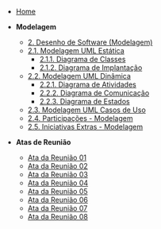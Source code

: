 <!-- docs/_sidebar.md -->

- [Home](README.md)

- **Modelagem**
  - [2. Desenho de Software (Modelagem)](./Modelagem/2.Modelagem.md)
  - [2.1. Modelagem UML Estática](./Modelagem/2.1.ModelagemEstatica.md)
    - [2.1.1. Diagrama de Classes](./Modelagem/2.1.1.DiagramaClasse.md)
    - [2.1.2. Diagrama de Implantação](./Modelagem/2.1.2.DiagramaImplantacao.md)
  - [2.2. Modelagem UML Dinâmica](./Modelagem/2.2.ModelagemDinamica.md)
    - [2.2.1. Diagrama de Atividades](./Modelagem/2.2.1.DiagramaAtividade.md)
    - [2.2.2. Diagrama de Comunicação](./Modelagem/2.2.2.DiagramaComunicacao.md)
    - [2.2.3. Diagrama de Estados](./Modelagem/2.2.3.DiagramaEstados.md)
  - [2.3. Modelagem UML Casos de Uso](./Modelagem/2.3.ModelagemOrganizacionalCasosDeUso.md)
  - [2.4. Participações - Modelagem](./Modelagem/2.4.ParticipacoesModelagem.md)
  - [2.5. Iniciativas Extras - Modelagem](./Modelagem/2.5.IniciativasExtras.md)
- **Atas de Reunião**
    - [Ata da Reunião 01](./Atas/ata_reuniao1.md)
    - [Ata da Reunião 02](./Atas/ata_reuniao2.md)
    - [Ata da Reunião 03](./Atas/ata_reuniao3.md)
    - [Ata da Reunião 04](./Atas/ata_reuniao4.md)
    - [Ata da Reunião 05](./Atas/ata_reuniao5.md)
    - [Ata da Reunião 06](./Atas/ata_reunião6.md)
    - [Ata da Reunião 07](./Atas/ata_reuniao7.md)
    - [Ata da Reunião 08](./Atas/ata_reuniao8.md)
